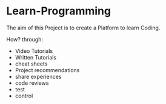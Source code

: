 # Learn-Programming

The aim of this Project is to create a Platform to learn Coding.

How? through:
* Video Tutorials
* Written Tutorials
* cheat sheets
* Project recommendations
* share experiences
* code reviews
* test
* control

